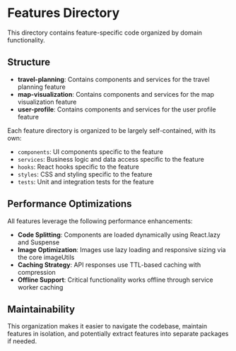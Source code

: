 # Features Directory

This directory contains feature-specific code organized by domain functionality.

## Structure

- **travel-planning**: Contains components and services for the travel planning feature
- **map-visualization**: Contains components and services for the map visualization feature
- **user-profile**: Contains components and services for the user profile feature

Each feature directory is organized to be largely self-contained, with its own:

- `components`: UI components specific to the feature
- `services`: Business logic and data access specific to the feature
- `hooks`: React hooks specific to the feature
- `styles`: CSS and styling specific to the feature
- `tests`: Unit and integration tests for the feature

## Performance Optimizations

All features leverage the following performance enhancements:

- **Code Splitting**: Components are loaded dynamically using React.lazy and Suspense
- **Image Optimization**: Images use lazy loading and responsive sizing via the core imageUtils
- **Caching Strategy**: API responses use TTL-based caching with compression
- **Offline Support**: Critical functionality works offline through service worker caching

## Maintainability

This organization makes it easier to navigate the codebase, maintain features in isolation, and potentially extract features into separate packages if needed. 